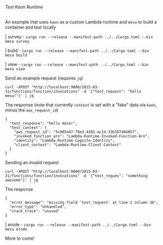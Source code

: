 ###### Test Kaon Runtime

An example that uses `kaon` as a custom Lambda runtime and `mesa` to build a container and test locally

| survey - `cargo run --release --manifest-path ../../Cargo.toml --bin mesa survey`

| build - `cargo run --release --manifest-path ../../Cargo.toml --bin mesa build`

| view - `cargo run --release --manifest-path ../../Cargo.toml --bin mesa view`

Send an example request (requires `jq`)
```
curl -XPOST "http://localhost:9000/2015-03-31/functions/function/invocations" -d '{"test_request": "hello mesa!"}' | jq
```

The response (note that currently `context` is set with a "fake" data via `kaon`, minus the `aws_request_id`)
```
{
  "test_response": "hello mesa!",
  "test_context": {
    "aws_request_id": "5c005447-79e3-4101-ac14-33b187466057",
    "invoked_function_arn": "Lambda-Runtime-Invoked-Function-Arn",
    "identity": "Lambda-Runtime-Cognito-Identity",
    "client_context": "Lambda-Runtime-Client-Context"
  }
}
```
Sending an invalid request

```
curl -XPOST "http://localhost:9000/2015-03-31/functions/function/invocations" -d '{"test_reques": "something awesome"}' | jq
```

The response

```
{
  "error_message": "missing field `test_request` at line 1 column 36",
  "error_type": "Unhandled",
  "stack_trace": "unused"
}
```

| erode - ```cargo run --release --manifest-path ../../Cargo.toml --bin mesa erode```

More to come!
